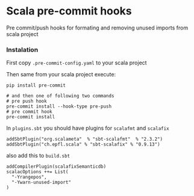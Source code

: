 # Scala pre-commit hooks

Pre commit/push hooks for formating and removing unused imports from scala project

### Instalation
First copy `.pre-commit-config.yaml` to your scala  project

Then same from your scala project execute:
```
pip install pre-commit

# and then one of following two commands
# pre push hook
pre-commit install --hook-type pre-push
# pre commit hook
pre-commit install
```

In `plugins.sbt` you should have plugins for `scalafmt` and `scalafix`
```
addSbtPlugin("org.scalameta"  % "sbt-scalafmt"  % "2.3.2")
addSbtPlugin("ch.epfl.scala" % "sbt-scalafix" % "0.9.13")
``` 

also add this to `build.sbt`
```
addCompilerPlugin(scalafixSemanticdb)
scalacOptions ++= List(
  "-Yrangepos",
  "-Ywarn-unused-import"
)
```
